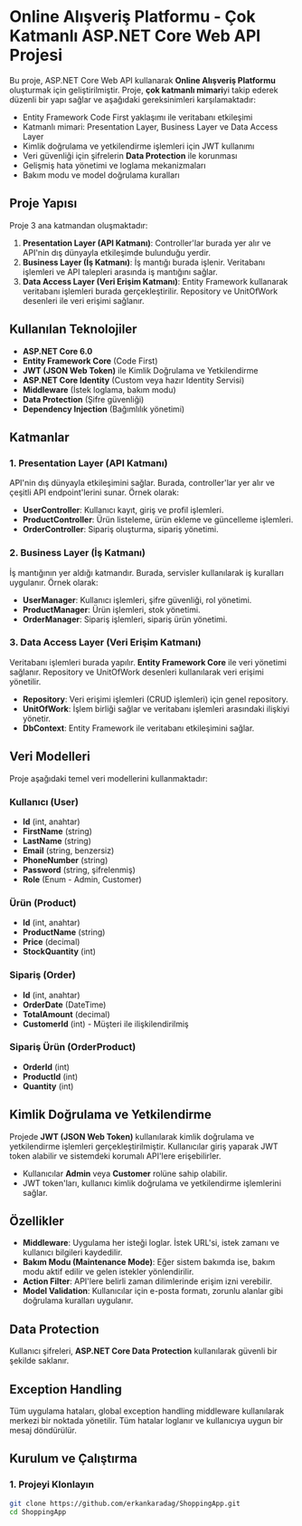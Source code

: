 # Online Alışveriş Platformu - Çok Katmanlı ASP.NET Core Web API Projesi

Bu proje, ASP.NET Core Web API kullanarak **Online Alışveriş Platformu** oluşturmak için geliştirilmiştir. Proje, **çok katmanlı mimari**yi takip ederek düzenli bir yapı sağlar ve aşağıdaki gereksinimleri karşılamaktadır:

- Entity Framework Code First yaklaşımı ile veritabanı etkileşimi
- Katmanlı mimari: Presentation Layer, Business Layer ve Data Access Layer
- Kimlik doğrulama ve yetkilendirme işlemleri için JWT kullanımı
- Veri güvenliği için şifrelerin **Data Protection** ile korunması
- Gelişmiş hata yönetimi ve loglama mekanizmaları
- Bakım modu ve model doğrulama kuralları

## Proje Yapısı

Proje 3 ana katmandan oluşmaktadır:

1. **Presentation Layer (API Katmanı)**: Controller'lar burada yer alır ve API'nin dış dünyayla etkileşimde bulunduğu yerdir.
2. **Business Layer (İş Katmanı)**: İş mantığı burada işlenir. Veritabanı işlemleri ve API talepleri arasında iş mantığını sağlar.
3. **Data Access Layer (Veri Erişim Katmanı)**: Entity Framework kullanarak veritabanı işlemleri burada gerçekleştirilir. Repository ve UnitOfWork desenleri ile veri erişimi sağlanır.

## Kullanılan Teknolojiler

- **ASP.NET Core 6.0**
- **Entity Framework Core** (Code First)
- **JWT (JSON Web Token)** ile Kimlik Doğrulama ve Yetkilendirme
- **ASP.NET Core Identity** (Custom veya hazır Identity Servisi)
- **Middleware** (İstek loglama, bakım modu)
- **Data Protection** (Şifre güvenliği)
- **Dependency Injection** (Bağımlılık yönetimi)

## Katmanlar

### 1. **Presentation Layer (API Katmanı)**

API'nin dış dünyayla etkileşimini sağlar. Burada, controller'lar yer alır ve çeşitli API endpoint'lerini sunar. Örnek olarak:

- **UserController**: Kullanıcı kayıt, giriş ve profil işlemleri.
- **ProductController**: Ürün listeleme, ürün ekleme ve güncelleme işlemleri.
- **OrderController**: Sipariş oluşturma, sipariş yönetimi.

### 2. **Business Layer (İş Katmanı)**

İş mantığının yer aldığı katmandır. Burada, servisler kullanılarak iş kuralları uygulanır. Örnek olarak:

- **UserManager**: Kullanıcı işlemleri, şifre güvenliği, rol yönetimi.
- **ProductManager**: Ürün işlemleri, stok yönetimi.
- **OrderManager**: Sipariş işlemleri, sipariş ürün yönetimi.

### 3. **Data Access Layer (Veri Erişim Katmanı)**

Veritabanı işlemleri burada yapılır. **Entity Framework Core** ile veri yönetimi sağlanır. Repository ve UnitOfWork desenleri kullanılarak veri erişimi yönetilir.

- **Repository<T>**: Veri erişimi işlemleri (CRUD işlemleri) için genel repository.
- **UnitOfWork**: İşlem birliği sağlar ve veritabanı işlemleri arasındaki ilişkiyi yönetir.
- **DbContext**: Entity Framework ile veritabanı etkileşimini sağlar.

## Veri Modelleri

Proje aşağıdaki temel veri modellerini kullanmaktadır:

### Kullanıcı (User)

- **Id** (int, anahtar)
- **FirstName** (string)
- **LastName** (string)
- **Email** (string, benzersiz)
- **PhoneNumber** (string)
- **Password** (string, şifrelenmiş)
- **Role** (Enum - Admin, Customer)

### Ürün (Product)

- **Id** (int, anahtar)
- **ProductName** (string)
- **Price** (decimal)
- **StockQuantity** (int)

### Sipariş (Order)

- **Id** (int, anahtar)
- **OrderDate** (DateTime)
- **TotalAmount** (decimal)
- **CustomerId** (int) - Müşteri ile ilişkilendirilmiş

### Sipariş Ürün (OrderProduct)

- **OrderId** (int)
- **ProductId** (int)
- **Quantity** (int)

## Kimlik Doğrulama ve Yetkilendirme

Projede **JWT (JSON Web Token)** kullanılarak kimlik doğrulama ve yetkilendirme işlemleri gerçekleştirilmiştir. Kullanıcılar giriş yaparak JWT token alabilir ve sistemdeki korumalı API'lere erişebilirler.

- Kullanıcılar **Admin** veya **Customer** rolüne sahip olabilir.
- JWT token'ları, kullanıcı kimlik doğrulama ve yetkilendirme işlemlerini sağlar.

## Özellikler

- **Middleware**: Uygulama her isteği loglar. İstek URL'si, istek zamanı ve kullanıcı bilgileri kaydedilir.
- **Bakım Modu (Maintenance Mode)**: Eğer sistem bakımda ise, bakım modu aktif edilir ve gelen istekler yönlendirilir.
- **Action Filter**: API'lere belirli zaman dilimlerinde erişim izni verebilir.
- **Model Validation**: Kullanıcılar için e-posta formatı, zorunlu alanlar gibi doğrulama kuralları uygulanır.

## Data Protection

Kullanıcı şifreleri, **ASP.NET Core Data Protection** kullanılarak güvenli bir şekilde saklanır.

## Exception Handling

Tüm uygulama hataları, global exception handling middleware kullanılarak merkezi bir noktada yönetilir. Tüm hatalar loglanır ve kullanıcıya uygun bir mesaj döndürülür.

## Kurulum ve Çalıştırma

### 1. Projeyi Klonlayın

```bash
git clone https://github.com/erkankaradag/ShoppingApp.git
cd ShoppingApp
